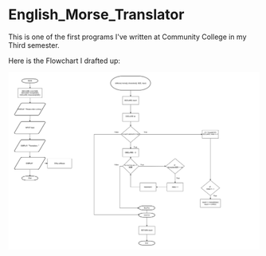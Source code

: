 # English_Morse_Translator

This is one of the first programs I've written at Community College in my Third semester.

Here is the  Flowchart I drafted up:

<img alt="A3_COSC_1437(complete).drawio.jpg" src="https://github.com/nicdoescomp/Images/blob/main/A3_COSC_1437(complete).drawio.jpg?raw=true" data-hpc="true" class="Box-sc-g0xbh4-0 fzFXnm">
